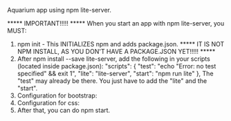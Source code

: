 Aquarium app using npm lite-server.

***** IMPORTANT!!!!! *****
When you start an app with npm lite-server, you MUST:
1. npm init - This INITIALIZES npm and adds package.json. ***** IT IS NOT NPM INSTALL, AS YOU DON'T HAVE A PACKAGE.JSON YET!!!!! *****
2. After npm install --save lite-server, add the following in your scripts (located inside package.json):
     "scripts": {
        "test": "echo \"Error: no test specified\" && exit 1",
        "lite": "lite-server",
        "start": "npm run lite"
      },
   The "test" may already be there. You just have to add the "lite" and the "start".
3. Configuration for bootstrap:
   <link rel="stylesheet" href="./node_modules/bootstrap/dist/css/bootstrap.min.css" crossorigin="anonymous">
   <link rel="stylesheet" href="./styles/styles.css">
4. Configuration for css:
   <script src="./node_modules/bootstrap/dist/js/bootstrap.bundle.min.js"></script>
   <script src="index.js"></script>
5. After that, you can do npm start.
